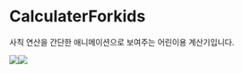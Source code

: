# CalculaterForkids
사칙 연산을 간단한 애니메이션으로 보여주는 어린이용 계산기입니다.

<div style="display:flex">
  <img style="width=200" src="https://user-images.githubusercontent.com/72330884/156919957-8774498c-f898-407f-9d40-24d25883f565.jpg">
  <img src="https://user-images.githubusercontent.com/72330884/156919967-185ba9a1-16fc-484e-a204-8246bf889e6b.jpg" style="width=200">
</div>
